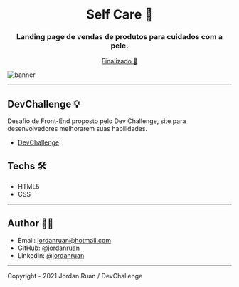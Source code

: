 <h1 align="center">Self Care 💼</h1>
<h3 align="center">Landing page de vendas de produtos para cuidados com a pele.</h3>

<p align="center"><a href="https://jordanruan.github.io/selfcare/" >Finalizado 🚀</a><p>

![banner](hhttps://github.com/jordanruan/selfcare/blob/main/design/mockup-desktop-selfcare.png?raw=true)

---

## DevChallenge 💡

Desafio de Front-End proposto pelo Dev Challenge, site para desenvolvedores melhorarem suas habilidades.

- <a href="https://devchallenge.com.br/challenges/5ec9a7fc10e94a38493d3910/details">DevChallenge</a>

## Techs 🛠

- HTML5
- CSS

---

## Author 👨‍💻

- Email: jordanruan@hotmail.com
- GitHub: [@jordanruan](https://github.com/jordanruan)
- LinkedIn: [@jordanruan](https://linkedin.com/in/jordanruan)

---

Copyright - 2021 Jordan Ruan / DevChallenge
